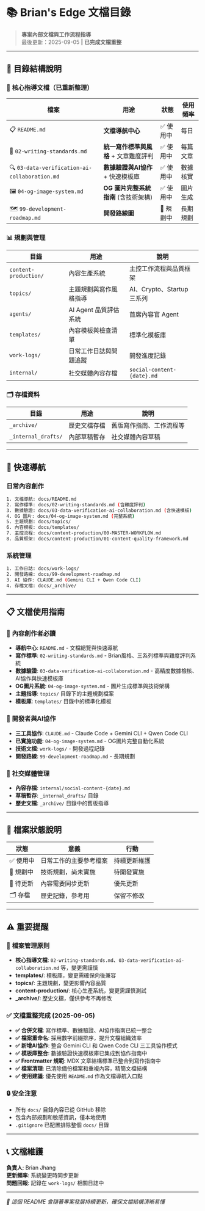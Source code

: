 # 📚 Brian's Edge 文檔目錄

> **專案內部文檔與工作流程指導**  
> 最後更新：2025-09-05 **| 已完成文檔重整**

---

## 📁 目錄結構說明

### 🎯 **核心指導文檔**（已重新整理）

| 檔案 | 用途 | 狀態 | 使用頻率 |
|------|------|------|----------|
| 📋 `README.md` | **文檔導航中心** | ✅ 使用中 | 每日 |
| 📝 `02-writing-standards.md` | **統一寫作標準與風格** + 文章難度評判 | ✅ 使用中 | 每篇文章 |
| 🔍 `03-data-verification-ai-collaboration.md` | **數據驗證與AI協作** + 快速模板庫 | ✅ 使用中 | 數據核實 |
| 🖼️ `04-og-image-system.md` | **OG 圖片完整系統指南** (含技術架構) | ✅ 使用中 | 圖片生成 |
| 🗺️ `99-development-roadmap.md` | **開發路線圖** | 🔄 規劃中 | 長期規劃 |

### 📊 **規劃與管理**

| 目錄 | 用途 | 說明 |
|------|------|------|
| `content-production/` | 內容生產系統 | 主控工作流程與品質框架 |
| `topics/` | 主題規劃與寫作風格指導 | AI、Crypto、Startup 三系列 |
| `agents/` | AI Agent 品質評估系統 | 首席內容官 Agent |
| `templates/` | 內容模板與檢查清單 | 標準化模板庫 |
| `work-logs/` | 日常工作日誌與問題追蹤 | 開發進度記錄 |
| `internal/` | 社交媒體內容存檔 | `social-content-{date}.md` |

### 🗂️ **存檔資料**

| 目錄 | 用途 | 說明 |
|------|------|------|
| `_archive/` | 歷史文檔存檔 | 舊版寫作指南、工作流程等 |
| `_internal_drafts/` | 內部草稿暫存 | 社交媒體內容草稿 |

---

## 🚀 **快速導航**

### 日常內容創作
```bash
1. 文檔導航: docs/README.md
2. 寫作標準: docs/02-writing-standards.md (含難度評判)  
3. 數據驗證: docs/03-data-verification-ai-collaboration.md (含快速模板)
4. OG 圖片: docs/04-og-image-system.md (完整系統)
5. 主題規劃: docs/topics/
6. 內容模板: docs/templates/
7. 主控流程: docs/content-production/00-MASTER-WORKFLOW.md
8. 品質框架: docs/content-production/01-content-quality-framework.md
```

### 系統管理
```bash
1. 工作日誌: docs/work-logs/
2. 開發路線: docs/99-development-roadmap.md
3. AI 協作: CLAUDE.md (Gemini CLI + Qwen Code CLI)
4. 存檔文檔: docs/_archive/
```

---

## 📋 **文檔使用指南**

### 🎯 **內容創作者必讀**
- **導航中心**: `README.md` - 文檔總覽與快速導航
- **寫作標準**: `02-writing-standards.md` - Brian風格、三系列標準與難度評判系統
- **數據驗證**: `03-data-verification-ai-collaboration.md` - 高精度數據檢核、AI協作與快速模板庫
- **OG圖片系統**: `04-og-image-system.md` - 圖片生成標準與技術架構
- **主題指導**: `topics/` 目錄下的主題規劃檔案
- **模板庫**: `templates/` 目錄中的標準化模板

### 🤖 **開發者與AI協作**
- **三工具協作**: `CLAUDE.md` - Claude Code + Gemini CLI + Qwen Code CLI
- **已實施功能**: `04-og-image-system.md` - OG圖片完整自動化系統
- **技術文檔**: `work-logs/` - 開發過程記錄
- **開發路線**: `99-development-roadmap.md` - 長期規劃

### 📱 **社交媒體管理**
- **內容存檔**: `internal/social-content-{date}.md`
- **草稿暫存**: `_internal_drafts/` 目錄
- **歷史文檔**: `_archive/` 目錄中的舊版指導

---

## 🔄 **檔案狀態說明**

| 狀態 | 意義 | 行動 |
|------|------|------|
| ✅ 使用中 | 日常工作的主要參考檔案 | 持續更新維護 |
| 🔄 規劃中 | 技術規劃，尚未實施 | 待開發實施 |
| 📝 待更新 | 內容需要同步更新 | 優先更新 |
| 🗂️ 存檔 | 歷史記錄，參考用 | 保留不修改 |

---

## ⚠️ **重要提醒**

### 📁 **檔案管理原則**
- **核心指導文檔**: `02-writing-standards.md`、`03-data-verification-ai-collaboration.md` 等，變更需謹慎
- **templates/**: 模板庫，變更需確保向後兼容
- **topics/**: 主題規劃，變更影響內容品質
- **content-production/**: 核心生產系統，變更需謹慎測試
- **_archive/**: 歷史文檔，僅供參考不再修改

### ✅ **文檔重整完成 (2025-09-05)**
- **✅ 合併文檔**: 寫作標準、數據驗證、AI協作指南已統一整合
- **✅ 檔案重命名**: 採用數字前綴排序，提升文檔組織效率
- **✅ 新增AI協作**: 整合 Gemini CLI 和 Qwen Code CLI 三工具協作模式  
- **✅ 模板庫整合**: 數據驗證快速模板庫已集成到協作指南中
- **✅ Frontmatter 規範**: MDX 文章結構標準已整合到寫作指南中  
- **✅ 檔案清理**: 已清除備份檔案和重複內容，精簡文檔結構
- **✅ 使用建議**: 優先使用 `README.md` 作為文檔導航入口點

### 🔒 **安全注意**
- 所有 `docs/` 目錄內容已從 GitHub 移除
- 包含內部規劃和敏感資訊，僅本地使用
- `.gitignore` 已配置排除整個 `docs/` 目錄

---

## 📞 **文檔維護**

**負責人**: Brian Jhang  
**更新頻率**: 系統變更時同步更新  
**問題回報**: 記錄在 `work-logs/` 相關日誌中

---

*📝 這個 README 會隨著專案發展持續更新，確保文檔結構清晰易懂*